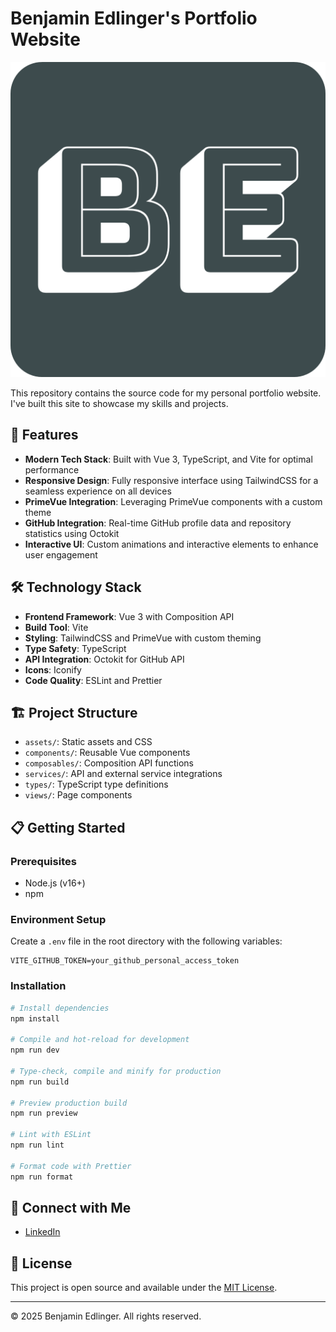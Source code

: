 # Benjamin Edlinger's Portfolio Website

![Portfolio Preview](public/android-chrome-512x512.png)

This repository contains the source code for my personal portfolio website. I've built this site to showcase my skills and projects.

## 🚀 Features

- **Modern Tech Stack**: Built with Vue 3, TypeScript, and Vite for optimal performance
- **Responsive Design**: Fully responsive interface using TailwindCSS for a seamless experience on all devices
- **PrimeVue Integration**: Leveraging PrimeVue components with a custom theme
- **GitHub Integration**: Real-time GitHub profile data and repository statistics using Octokit
- **Interactive UI**: Custom animations and interactive elements to enhance user engagement

## 🛠️ Technology Stack

- **Frontend Framework**: Vue 3 with Composition API
- **Build Tool**: Vite
- **Styling**: TailwindCSS and PrimeVue with custom theming
- **Type Safety**: TypeScript
- **API Integration**: Octokit for GitHub API
- **Icons**: Iconify
- **Code Quality**: ESLint and Prettier

## 🏗️ Project Structure

- `assets/`: Static assets and CSS
- `components/`: Reusable Vue components
- `composables/`: Composition API functions
- `services/`: API and external service integrations
- `types/`: TypeScript type definitions
- `views/`: Page components

## 📋 Getting Started

### Prerequisites

- Node.js (v16+)
- npm

### Environment Setup

Create a `.env` file in the root directory with the following variables:

```
VITE_GITHUB_TOKEN=your_github_personal_access_token
```

### Installation

```sh
# Install dependencies
npm install

# Compile and hot-reload for development
npm run dev

# Type-check, compile and minify for production
npm run build

# Preview production build
npm run preview

# Lint with ESLint
npm run lint

# Format code with Prettier
npm run format
```

## 🔗 Connect with Me

- [LinkedIn](https://www.linkedin.com/in/bedlinger)

## 📝 License

This project is open source and available under the [MIT License](LICENSE).

---

© 2025 Benjamin Edlinger. All rights reserved.
